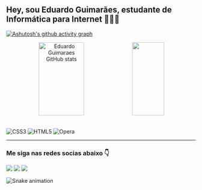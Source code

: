 ## Hey, sou Eduardo Guimarães, estudante de Informática para Internet 🍃👨‍💻

<!-- Seção de estatísticas do GitHub -->
[![Ashutosh's github activity graph](https://github-readme-activity-graph.vercel.app/graph?username=eduardo-guimaraes1480&bg_color=000000&color=9e4c98&line=9e4c98&point=403d3d&area=true&hide_border=true)](https://github.com/ashutosh00710/github-readme-activity-graph)
<!-- link do site do grafico: https://ashutosh00710.github.io/github-readme-activity-graph/-->
<div align="center">  
  <img width="49%" height="195px" src="https://github-readme-stats.vercel.app/api?username=Eduardo-Guimaraes1480&show_icons=true&count_private=true&hide_border=true&title_color=9e4896&icon_color=9e4896&text_color=9e4896&bg_color=0000" alt="Eduardo Guimaraes GitHub stats" /> 
  <img width="41%" height="195px" src="https://github-readme-stats.vercel.app/api/top-langs/?username=Eduardo-Guimaraes1480&layout=compact&hide_border=true&title_color=9e4896&text_color=9e4896&bg_color=0000" />
</div>

<!-- Seção das Linguagens de Programação -->
<div style="display: inline_block"><br>
  
  ![CSS3](https://img.shields.io/badge/css3-%231572B6.svg?style=for-the-badge&logo=css3&logoColor=white)
![HTML5](https://img.shields.io/badge/html5-%23E34F26.svg?style=for-the-badge&logo=html5&logoColor=white)
	![Opera](https://img.shields.io/badge/Opera-FF1B2D?style=for-the-badge&logo=Opera&logoColor=white)
</div>

---

### Me siga nas redes socias abaixo 👇
 <!-- Seção de redes sociais -->
<div> 
  <a href="https://youtube.com/@dudheloco?si=BtLEb5z-sl8eoPt7" target="_blank"><img src="https://img.shields.io/badge/YouTube-FF0000?style=for-the-badge&logo=youtube&logoColor=white" target="_blank"></a>
  <a href="https://www.instagram.com/duduguikk_/" target="_blank"><img src="https://img.shields.io/badge/-Instagram-%23E4405F?style=for-the-badge&logo=instagram&logoColor=white" target="_blank"></a>
  <a href = "mailto: dudulindo1480@gmail.com"><img src="https://img.shields.io/badge/-Gmail-%23333?style=for-the-badge&logo=gmail&logoColor=white" target="_blank"></a>
</div>

 ![Snake animation](https://github.com/LuigiGF/LuigiGF/blob/output/github-contribution-grid-snake.svg)
